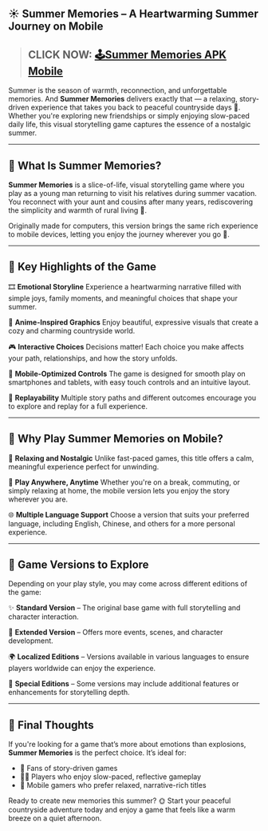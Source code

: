 ## ☀️ **Summer Memories – A Heartwarming Summer Journey on Mobile**

> ## CLICK NOW: [🕹Summer Memories APK Mobile](https://shorturl.at/kwXn4)

Summer is the season of warmth, reconnection, and unforgettable memories. And **Summer Memories** delivers exactly that — a relaxing, story-driven experience that takes you back to peaceful countryside days 🌻. Whether you're exploring new friendships or simply enjoying slow-paced daily life, this visual storytelling game captures the essence of a nostalgic summer.

---

## 📖 What Is Summer Memories?

**Summer Memories** is a slice-of-life, visual storytelling game where you play as a young man returning to visit his relatives during summer vacation. You reconnect with your aunt and cousins after many years, rediscovering the simplicity and warmth of rural living 🏡.

Originally made for computers, this version brings the same rich experience to mobile devices, letting you enjoy the journey wherever you go 📱.

---

## 🌟 Key Highlights of the Game

🎞️ **Emotional Storyline**
Experience a heartwarming narrative filled with simple joys, family moments, and meaningful choices that shape your summer.

🎨 **Anime-Inspired Graphics**
Enjoy beautiful, expressive visuals that create a cozy and charming countryside world.

🎮 **Interactive Choices**
Decisions matter! Each choice you make affects your path, relationships, and how the story unfolds.

📲 **Mobile-Optimized Controls**
The game is designed for smooth play on smartphones and tablets, with easy touch controls and an intuitive layout.

🔁 **Replayability**
Multiple story paths and different outcomes encourage you to explore and replay for a full experience.

---

## 🚶 Why Play Summer Memories on Mobile?

🌿 **Relaxing and Nostalgic**
Unlike fast-paced games, this title offers a calm, meaningful experience perfect for unwinding.

🧳 **Play Anywhere, Anytime**
Whether you're on a break, commuting, or simply relaxing at home, the mobile version lets you enjoy the story wherever you are.

🌐 **Multiple Language Support**
Choose a version that suits your preferred language, including English, Chinese, and others for a more personal experience.

---

## 🧭 Game Versions to Explore

Depending on your play style, you may come across different editions of the game:

✨ **Standard Version** – The original base game with full storytelling and character interaction.

🧰 **Extended Version** – Offers more events, scenes, and character development.

🌍 **Localized Editions** – Versions available in various languages to ensure players worldwide can enjoy the experience.

🎁 **Special Editions** – Some versions may include additional features or enhancements for storytelling depth.

---

## 🎯 Final Thoughts

If you're looking for a game that’s more about emotions than explosions, **Summer Memories** is the perfect choice. It’s ideal for:

* 💬 Fans of story-driven games
* 🧘‍♀️ Players who enjoy slow-paced, reflective gameplay
* 📱 Mobile gamers who prefer relaxed, narrative-rich titles

Ready to create new memories this summer? 🌞 Start your peaceful countryside adventure today and enjoy a game that feels like a warm breeze on a quiet afternoon.
